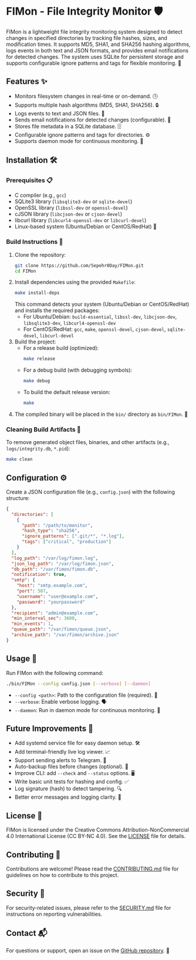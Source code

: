 # FIMon - File Integrity Monitor 🛡️

FIMon is a lightweight file integrity monitoring system designed to detect changes in specified directories by tracking file hashes, sizes, and modification times. It supports MD5, SHA1, and SHA256 hashing algorithms, logs events in both text and JSON formats, and provides email notifications for detected changes. The system uses SQLite for persistent storage and supports configurable ignore patterns and tags for flexible monitoring. 🚀

## Features ✨
- Monitors filesystem changes in real-time or on-demand. 🕒
- Supports multiple hash algorithms (MD5, SHA1, SHA256). 🔒
- Logs events to text and JSON files. 📝
- Sends email notifications for detected changes (configurable). 📧
- Stores file metadata in a SQLite database. 🗄️
- Configurable ignore patterns and tags for directories. ⚙️
- Supports daemon mode for continuous monitoring. 🔄

## Installation 🛠️

### Prerequisites 📋
- C compiler (e.g., `gcc`)
- SQLite3 library (`libsqlite3-dev` or `sqlite-devel`)
- OpenSSL library (`libssl-dev` or `openssl-devel`)
- cJSON library (`libcjson-dev` or `cjson-devel`)
- libcurl library (`libcurl4-openssl-dev` or `libcurl-devel`)
- Linux-based system (Ubuntu/Debian or CentOS/RedHat) 🐧

### Build Instructions 🔨
1. Clone the repository:
   ```bash
   git clone https://github.com/Sepehr0Day/FIMon.git
   cd FIMon
   ```
2. Install dependencies using the provided `Makefile`:
   ```bash
   make install-deps
   ```
   This command detects your system (Ubuntu/Debian or CentOS/RedHat) and installs the required packages:
   - For Ubuntu/Debian: `build-essential`, `libssl-dev`, `libcjson-dev`, `libsqlite3-dev`, `libcurl4-openssl-dev`
   - For CentOS/RedHat: `gcc`, `make`, `openssl-devel`, `cjson-devel`, `sqlite-devel`, `libcurl-devel`
3. Build the project:
   - For a release build (optimized):
     ```bash
     make release
     ```
   - For a debug build (with debugging symbols):
     ```bash
     make debug
     ```
   - To build the default release version:
     ```bash
     make
     ```
4. The compiled binary will be placed in the `bin/` directory as `bin/FIMon`. 🎉

### Cleaning Build Artifacts 🧹
To remove generated object files, binaries, and other artifacts (e.g., `logs/integrity.db`, `*.pid`):
```bash
make clean
```

## Configuration ⚙️
Create a JSON configuration file (e.g., `config.json`) with the following structure:

```json
{
  "directories": [
    {
      "path": "/path/to/monitor",
      "hash_type": "sha256",
      "ignore_patterns": [".git/*", "*.log"],
      "tags": ["critical", "production"]
    }
  ],
  "log_path": "/var/log/fimon.log",
  "json_log_path": "/var/log/fimon.json",
  "db_path": "/var/fimon/fimon.db",
  "notification": true,
  "smtp": {
    "host": "smtp.example.com",
    "port": 587,
    "username": "user@example.com",
    "password": "yourpassword"
  },
  "recipient": "admin@example.com",
  "min_interval_sec": 3600,
  "min_events": 1,
  "queue_path": "/var/fimon/queue.json",
  "archive_path": "/var/fimon/archive.json"
}
```

## Usage 🚀
Run FIMon with the following command:
```bash
./bin/FIMon --config config.json [--verbose] [--daemon]
```
- `--config <path>`: Path to the configuration file (required). 📄
- `--verbose`: Enable verbose logging. 🗣️
- `--daemon`: Run in daemon mode for continuous monitoring. 🔄

## Future Improvements 📅
- Add systemd service file for easy daemon setup. 🛠️
- Add terminal-friendly live log viewer. 📈
- Support sending alerts to Telegram. 📱
- Auto-backup files before changes (optional). 💾
- Improve CLI: add `--check` and `--status` options. 🖥️
- Write basic unit tests for hashing and config. ✅
- Log signature (hash) to detect tampering. 🔍
- Better error messages and logging clarity. 📣

## License 📜
FIMon is licensed under the Creative Commons Attribution-NonCommercial 4.0 International License (CC BY-NC 4.0). See the [LICENSE](LICENSE) file for details.

## Contributing 🤝
Contributions are welcome! Please read the [CONTRIBUTING.md](CONTRIBUTING.md) file for guidelines on how to contribute to this project.

## Security 🔐
For security-related issues, please refer to the [SECURITY.md](SECURITY.md) file for instructions on reporting vulnerabilities.

## Contact 📬
For questions or support, open an issue on the [GitHub repository](https://github.com/Sepehr0Day/FIMon). 🌟
